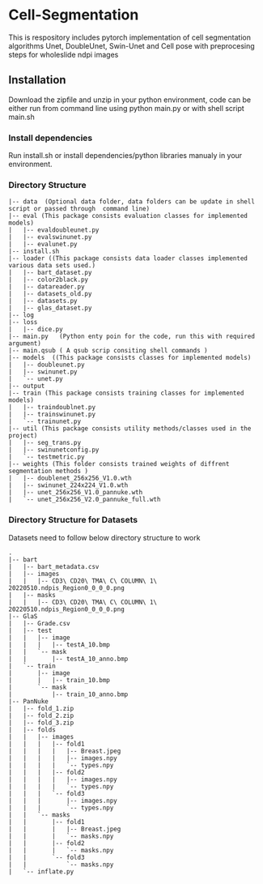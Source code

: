 # Cell-Segmentation
This is respository includes pytorch implementation of cell segmentation algorithms Unet, DoubleUnet, Swin-Unet and Cell pose with preprocesing steps for wholeslide ndpi images
## Installation 
Download the zipfile and unzip in your python environment, code can be either run from command line using python main.py  or with shell script main.sh
### Install dependencies
Run install.sh or install dependencies/python libraries manualy in your environment. 

### Directory Structure
~~~
|-- data  (Optional data folder, data folders can be update in shell script or passed through  command line) 
|-- eval (This package consists evaluation classes for implemented models) 
|   |-- evaldoubleunet.py     
|   |-- evalswinunet.py
|   |-- evalunet.py
|-- install.sh
|-- loader ((This package consists data loader classes implemented various data sets used.) 
|   |-- bart_dataset.py
|   |-- color2black.py
|   |-- datareader.py
|   |-- datasets_old.py
|   |-- datasets.py
|   |-- glas_dataset.py
|-- log 
|-- loss
|   |-- dice.py
|-- main.py   (Python enty poin for the code, run this with required argument) 
|-- main.qsub ( A qsub scrip consiting shell commands ) 
|-- models  ((This package consists classes for implemented models) 
|   |-- doubleunet.py
|   |-- swinunet.py
|   `-- unet.py
|-- output
|-- train (This package consists training classes for implemented models) 
|   |-- traindoublnet.py
|   |-- trainswinunet.py
|   `-- trainunet.py
|-- util (This package consists utility methods/classes used in the project) 
|   |-- seg_trans.py
|   |-- swinunetconfig.py
|   `-- testmetric.py
|-- weights (This folder consists trained weights of diffrent segmentation methods ) 
|   |-- doublenet_256x256_V1.0.wth
|   |-- swinunet_224x224_V1.0.wth
|   |-- unet_256x256_V1.0_pannuke.wth
|   `-- unet_256x256_V2.0_pannuke_full.wth
~~~


### Directory Structure for Datasets
Datasets need to follow below directory structure to work 
~~~
.
|-- bart
|   |-- bart_metadata.csv
|   |-- images
|   |   |-- CD3\ CD20\ TMA\ C\ COLUMN\ 1\ 20220510.ndpis_Region0_0_0_0.png
|   |-- masks
|   |   |-- CD3\ CD20\ TMA\ C\ COLUMN\ 1\ 20220510.ndpis_Region0_0_0_0.png
|-- GlaS
|   |-- Grade.csv
|   |-- test
|   |   |-- image
|   |   |   |-- testA_10.bmp
|   |   `-- mask
|   |       |-- testA_10_anno.bmp
|   `-- train
|       |-- image
|       |   |-- train_10.bmp
|       `-- mask
|           |-- train_10_anno.bmp
|-- PanNuke
|   |-- fold_1.zip
|   |-- fold_2.zip
|   |-- fold_3.zip
|   |-- folds
|   |   |-- images
|   |   |   |-- fold1
|   |   |   |   |-- Breast.jpeg
|   |   |   |   |-- images.npy
|   |   |   |   `-- types.npy
|   |   |   |-- fold2
|   |   |   |   |-- images.npy
|   |   |   |   `-- types.npy
|   |   |   `-- fold3
|   |   |       |-- images.npy
|   |   |       `-- types.npy
|   |   `-- masks
|   |       |-- fold1
|   |       |   |-- Breast.jpeg
|   |       |   `-- masks.npy
|   |       |-- fold2
|   |       |   `-- masks.npy
|   |       `-- fold3
|   |           `-- masks.npy
|   `-- inflate.py

~~~
